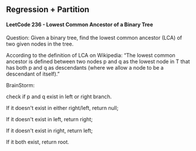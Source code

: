 ## Regression + Partition

#### LeetCode 236 - Lowest Common Ancestor of a Binary Tree

Question:
Given a binary tree, find the lowest common ancestor (LCA) of two given nodes in the tree.

According to the definition of LCA on Wikipedia: “The lowest common ancestor is defined between two nodes p and q as the lowest node in T that has both p and q as descendants (where we allow a node to be a descendant of itself).”


BrainStorm:

check if p and q exist in left or right branch.

If it doesn't exist in either right/left, return null;

If it doesn't exist in left, return right;

If it doesn't exist in right, return left;

If it both exist, return root.